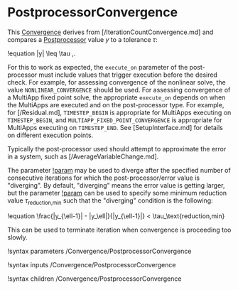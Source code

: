 # PostprocessorConvergence

This [Convergence](Convergence/index.md) derives from [/IterationCountConvergence.md]
and compares a [Postprocessor](Postprocessors/index.md) value $y$ to a tolerance $\tau$:

!equation
|y| \leq \tau \,.

For this to work as expected, the `execute_on` parameter of the post-processor
must include values that trigger execution before the desired check. For example, for assessing convergence of the  nonlinear solve, the value `NONLINEAR_CONVERGENCE` should be used. For assessing convergence of a MultiApp fixed point solve, the appropriate `execute_on` depends on when the MultiApps are executed and on the post-processor type. For example, for [/Residual.md], `TIMESTEP_BEGIN` is appropriate for MultiApps executing on `TIMESTEP_BEGIN`, and `MULTIAPP_FIXED_POINT_CONVERGENCE` is appropriate for MultiApps executing on `TIMESTEP_END`. See [SetupInterface.md] for details on different execution points.

Typically the post-processor used should attempt to approximate the error in a system,
such as [/AverageVariableChange.md].

The parameter [!param](/Convergence/PostprocessorConvergence/max_diverging_iterations) may be used to diverge after the specified number of consecutive iterations for which the post-processor/error value is "diverging". By default, "diverging" means the error value is getting larger, but the parameter [!param](/Convergence/PostprocessorConvergence/diverging_iteration_rel_reduction) can be used to specify some minimum reduction value $\tau_\text{reduction,min}$ such that the "diverging" condition is the following:

!equation
\frac{|y_{\ell-1}| - |y_\ell|}{|y_{\ell-1}|} < \tau_\text{reduction,min}

This can be used to terminate iteration when convergence is proceeding too slowly.

!syntax parameters /Convergence/PostprocessorConvergence

!syntax inputs /Convergence/PostprocessorConvergence

!syntax children /Convergence/PostprocessorConvergence
